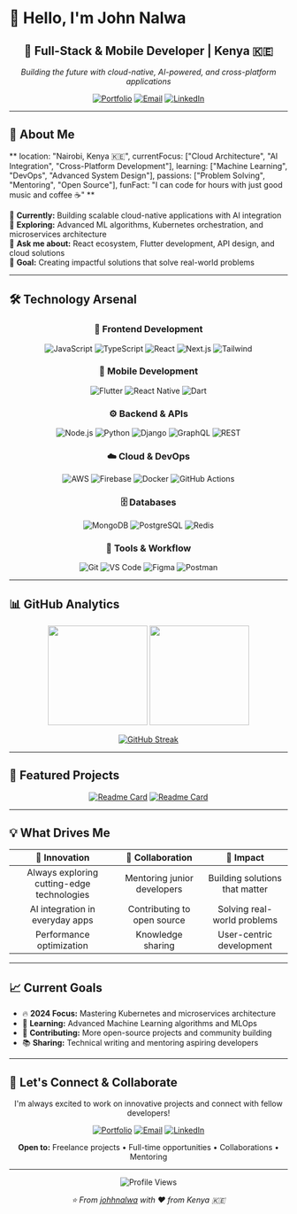 # 👋 Hello, I'm John Nalwa

<div align="center">
  
## 🚀 Full-Stack & Mobile Developer | Kenya 🇰🇪
  
*Building the future with cloud-native, AI-powered, and cross-platform applications*

[![Portfolio](https://img.shields.io/badge/🌐_Portfolio-FF6B6B?style=for-the-badge&logoColor=white)](https://john-nalwa-dev.onrender.com)
[![Email](https://img.shields.io/badge/📧_Contact-4ECDC4?style=for-the-badge&logoColor=white)](mailto:johnneyjayson@gmail.com)
[![LinkedIn](https://img.shields.io/badge/LinkedIn-0077B5?style=for-the-badge&logo=linkedin&logoColor=white)](https://linkedin.com/in/YOUR-LINK-HERE)

</div>

---

## 🎯 About Me

**
    location: "Nairobi, Kenya 🇰🇪",
    currentFocus: ["Cloud Architecture", "AI Integration", "Cross-Platform Development"],
    learning: ["Machine Learning", "DevOps", "Advanced System Design"],
    passions: ["Problem Solving", "Mentoring", "Open Source"],
    funFact: "I can code for hours with just good music and coffee ☕"
**

🔭 **Currently:** Building scalable cloud-native applications with AI integration  
🌱 **Exploring:** Advanced ML algorithms, Kubernetes orchestration, and microservices architecture  
💬 **Ask me about:** React ecosystem, Flutter development, API design, and cloud solutions  
🎯 **Goal:** Creating impactful solutions that solve real-world problems

---

## 🛠️ Technology Arsenal

<div align="center">

### 🎨 Frontend Development
![JavaScript](https://img.shields.io/badge/JavaScript-F7DF1E?style=for-the-badge&logo=javascript&logoColor=black)
![TypeScript](https://img.shields.io/badge/TypeScript-007ACC?style=for-the-badge&logo=typescript&logoColor=white)
![React](https://img.shields.io/badge/React-20232A?style=for-the-badge&logo=react&logoColor=61DAFB)
![Next.js](https://img.shields.io/badge/Next.js-000000?style=for-the-badge&logo=next.js&logoColor=white)
![Tailwind](https://img.shields.io/badge/Tailwind_CSS-38B2AC?style=for-the-badge&logo=tailwind-css&logoColor=white)

### 📱 Mobile Development
![Flutter](https://img.shields.io/badge/Flutter-02569B?style=for-the-badge&logo=flutter&logoColor=white)
![React Native](https://img.shields.io/badge/React_Native-20232A?style=for-the-badge&logo=react&logoColor=61DAFB)
![Dart](https://img.shields.io/badge/Dart-0175C2?style=for-the-badge&logo=dart&logoColor=white)

### ⚙️ Backend & APIs
![Node.js](https://img.shields.io/badge/Node.js-43853D?style=for-the-badge&logo=node.js&logoColor=white)
![Python](https://img.shields.io/badge/Python-3776AB?style=for-the-badge&logo=python&logoColor=white)
![Django](https://img.shields.io/badge/Django-092E20?style=for-the-badge&logo=django&logoColor=white)
![GraphQL](https://img.shields.io/badge/GraphQL-E10098?style=for-the-badge&logo=graphql&logoColor=white)
![REST](https://img.shields.io/badge/REST_API-FF6B6B?style=for-the-badge&logoColor=white)

### ☁️ Cloud & DevOps
![AWS](https://img.shields.io/badge/Amazon_AWS-FF9900?style=for-the-badge&logo=amazonaws&logoColor=white)
![Firebase](https://img.shields.io/badge/Firebase-039BE5?style=for-the-badge&logo=Firebase&logoColor=white)
![Docker](https://img.shields.io/badge/Docker-2496ED?style=for-the-badge&logo=docker&logoColor=white)
![GitHub Actions](https://img.shields.io/badge/GitHub_Actions-2088FF?style=for-the-badge&logo=github-actions&logoColor=white)

### 🗄️ Databases
![MongoDB](https://img.shields.io/badge/MongoDB-4EA94B?style=for-the-badge&logo=mongodb&logoColor=white)
![PostgreSQL](https://img.shields.io/badge/PostgreSQL-316192?style=for-the-badge&logo=postgresql&logoColor=white)
![Redis](https://img.shields.io/badge/Redis-DC382D?style=for-the-badge&logo=redis&logoColor=white)

### 🔧 Tools & Workflow
![Git](https://img.shields.io/badge/Git-F05032?style=for-the-badge&logo=git&logoColor=white)
![VS Code](https://img.shields.io/badge/VS_Code-007ACC?style=for-the-badge&logo=visual-studio-code&logoColor=white)
![Figma](https://img.shields.io/badge/Figma-F24E1E?style=for-the-badge&logo=figma&logoColor=white)
![Postman](https://img.shields.io/badge/Postman-FF6C37?style=for-the-badge&logo=postman&logoColor=white)

</div>

---

## 📊 GitHub Analytics

<div align="center">
  
<img height="180em" src="https://github-readme-stats.vercel.app/api?username=johhnalwa&show_icons=true&theme=tokyonight&include_all_commits=true&count_private=true&hide_border=true"/>
<img height="180em" src="https://github-readme-stats.vercel.app/api/top-langs/?username=johhnalwa&layout=compact&theme=tokyonight&hide_border=true"/>

</div>

<div align="center">
  
[![GitHub Streak](https://streak-stats.demolab.com?user=johhnalwa&theme=tokyonight&hide_border=true&border_radius=5)](https://git.io/streak-stats)

</div>

---

## 🎯 Featured Projects

<div align="center">

[![Readme Card](https://github-readme-stats.vercel.app/api/pin/?username=johhnalwa&repo=YOUR-REPO-NAME&theme=tokyonight&hide_border=true)](https://github.com/johhnalwa/YOUR-REPO-NAME)
[![Readme Card](https://github-readme-stats.vercel.app/api/pin/?username=johhnalwa&repo=YOUR-REPO-NAME-2&theme=tokyonight&hide_border=true)](https://github.com/johhnalwa/YOUR-REPO-NAME-2)

</div>

---

## 💡 What Drives Me

<div align="center">

| 🚀 **Innovation** | 🤝 **Collaboration** | 🎯 **Impact** |
|:---:|:---:|:---:|
| Always exploring cutting-edge technologies | Mentoring junior developers | Building solutions that matter |
| AI integration in everyday apps | Contributing to open source | Solving real-world problems |
| Performance optimization | Knowledge sharing | User-centric development |

</div>

---

## 📈 Current Goals

- 🔥 **2024 Focus:** Mastering Kubernetes and microservices architecture
- 🎯 **Learning:** Advanced Machine Learning algorithms and MLOps
- 🌟 **Contributing:** More open-source projects and community building
- 📚 **Sharing:** Technical writing and mentoring aspiring developers

---

## 🤝 Let's Connect & Collaborate

<div align="center">

I'm always excited to work on innovative projects and connect with fellow developers!

[![Portfolio](https://img.shields.io/badge/🌐_My_Portfolio-4CAF50?style=for-the-badge&logoColor=white)](https://john-nalwa-dev.onrender.com)
[![Email](https://img.shields.io/badge/📧_Let's_Talk-EA4335?style=for-the-badge&logo=gmail&logoColor=white)](mailto:johnneyjayson@gmail.com)
[![LinkedIn](https://img.shields.io/badge/LinkedIn_Connect-0077B5?style=for-the-badge&logo=linkedin&logoColor=white)](https://linkedin.com/in/YOUR-LINK-HERE)

**Open to:** Freelance projects • Full-time opportunities • Collaborations • Mentoring

</div>

---

<div align="center">
  
![Profile Views](https://komarev.com/ghpvc/?username=johhnalwa&label=Profile%20Views&color=blueviolet&style=for-the-badge)

*⭐ From [johhnalwa](https://github.com/johhnalwa) with ❤️ from Kenya 🇰🇪*

</div>
